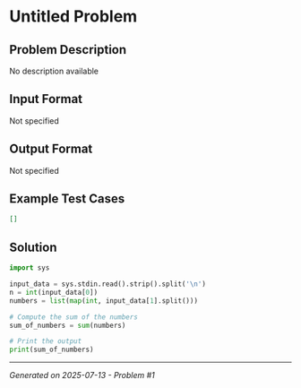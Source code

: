 # Untitled Problem

## Problem Description
No description available

## Input Format
Not specified

## Output Format
Not specified

## Example Test Cases
```json
[]
```

## Solution
```python
import sys

input_data = sys.stdin.read().strip().split('\n')
n = int(input_data[0])
numbers = list(map(int, input_data[1].split()))

# Compute the sum of the numbers
sum_of_numbers = sum(numbers)

# Print the output
print(sum_of_numbers)
```

---
*Generated on 2025-07-13 - Problem #1*